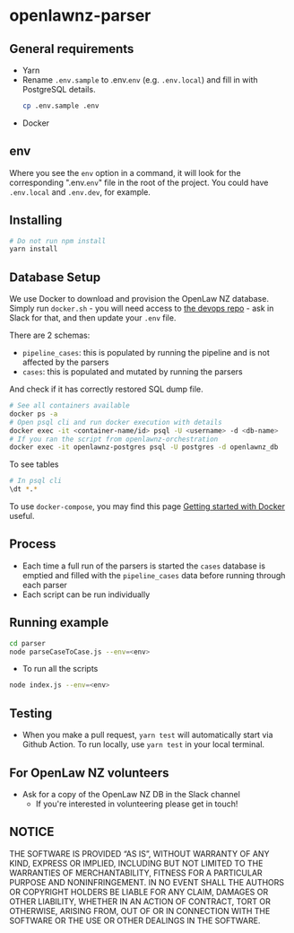 # openlawnz-parser

## General requirements

- Yarn
- Rename `.env.sample` to .env.`env` (e.g. `.env.local`) and fill in with PostgreSQL details.
   ```bash
   cp .env.sample .env
   ```
- Docker

## env

Where you see the `env` option in a command, it will look for the corresponding ".env.`env`" file in the root of the project. You could have `.env.local` and `.env.dev`, for example.

## Installing

```bash
# Do not run npm install
yarn install
```

## Database Setup

We use Docker to download and provision the OpenLaw NZ database. Simply run `docker.sh` - you will need access to [the devops repo](https://github.com/openlawnz/openlawnz-orchestration) - ask in Slack for that, and then update your `.env` file.

There are 2 schemas:

- `pipeline_cases`: this is populated by running the pipeline and is not affected by the parsers
- `cases`: this is populated and mutated by running the parsers

And check if it has correctly restored SQL dump file.
```bash
# See all containers available
docker ps -a
# Open psql cli and run docker execution with details
docker exec -it <container-name/id> psql -U <username> -d <db-name>
# If you ran the script from openlawnz-orchestration
docker exec -it openlawnz-postgres psql -U postgres -d openlawnz_db
```

To see tables
```bash
# In psql cli
\dt *.*
```

To use `docker-compose`, you may find this page [Getting started with Docker](https://github.com/openlawnz/openlawnz-api/wiki/%F0%9F%9B%B3%EF%B8%8F-Getting-started-with-Docker) useful.

## Process

- Each time a full run of the parsers is started the `cases` database is emptied and filled with the `pipeline_cases` data before running through each parser
- Each script can be run individually

## Running example

```bash
cd parser
node parseCaseToCase.js --env=<env>
```

- To run all the scripts
```bash
node index.js --env=<env>
```

## Testing
- When you make a pull request, `yarn test` will automatically start via Github Action. To run locally, use `yarn test` in your local terminal.

## For OpenLaw NZ volunteers

* Ask for a copy of the OpenLaw NZ DB in the Slack channel
    * If you're interested in volunteering please get in touch!

## NOTICE

THE SOFTWARE IS PROVIDED “AS IS”, WITHOUT WARRANTY OF ANY KIND, EXPRESS OR IMPLIED, INCLUDING BUT NOT LIMITED TO THE WARRANTIES OF MERCHANTABILITY, FITNESS FOR A PARTICULAR PURPOSE AND NONINFRINGEMENT. IN NO EVENT SHALL THE AUTHORS OR COPYRIGHT HOLDERS BE LIABLE FOR ANY CLAIM, DAMAGES OR OTHER LIABILITY, WHETHER IN AN ACTION OF CONTRACT, TORT OR OTHERWISE, ARISING FROM, OUT OF OR IN CONNECTION WITH THE SOFTWARE OR THE USE OR OTHER DEALINGS IN THE SOFTWARE.
